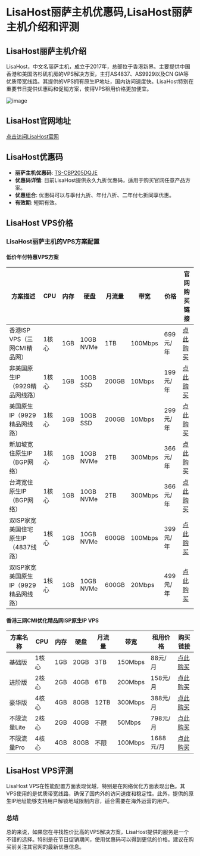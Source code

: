 # LisaHost丽萨主机优惠码,LisaHost丽萨主机介绍和评测

## LisaHost丽萨主机介绍
LisaHost，中文名丽萨主机，成立于2017年，总部位于香港新界。主要提供中国香港和美国洛杉矶机房的VPS解决方案，主打AS4837、AS9929以及CN GIA等优质带宽线路。其提供的VPS拥有原生IP地址，国内访问速度快。LisaHost特别在重要节日提供优惠码和促销方案，使得VPS租用价格更加便宜。

![image](https://github.com/bmabxntq/LiSa/assets/157462095/c28d9e5b-cc80-4284-bb37-f80c8cce9a85)


## LisaHost官网地址
[点击访问LisaHost官网](https://lisahost.com/aff.php?aff=1587)

## LisaHost优惠码

- **丽萨主机优惠码**: [TS-CBP205DQJE](https://lisahost.com/aff.php?aff=1587)
- **优惠码详情**: 目前LisaHost提供永久九折优惠码，适用于购买官网任意产品方案。
- **优惠组合**: 优惠码可以与季付九折、年付八折、二年付七折同享优惠。
- **有效期**: 短期有效。

## LisaHost VPS价格

### LisaHost丽萨主机的VPS方案配置

#### 低价年付特惠VPS方案
| 方案描述                      | CPU  | 内存 | 硬盘       | 月流量 | 带宽      | 价格       | 官网购买链接                                         |
|-------------------------------|------|------|------------|--------|-----------|------------|------------------------------------------------------|
| 香港ISP VPS（三网CMI精品网）  | 1核心 | 1GB  | 10GB NVMe  | 1TB    | 100Mbps   | 699元/年   | [点此购买](https://lisahost.com/aff.php?aff=1587&pid=97)        |
| 非美国原生IP（9929精品网线路）| 1核心 | 1GB  | 10GB SSD   | 200GB  | 10Mbps    | 199元/年   | [点此购买](https://lisahost.com/aff.php?aff=1587&pid=13)        |
| 美国原生IP（9929精品网线路）  | 1核心 | 1GB  | 10GB SSD   | 200GB  | 10Mbps    | 299元/年   | [点此购买](https://lisahost.com/aff.php?aff=1587&pid=66)        |
| 新加坡宽住原生IP（BGP网络）   | 1核心 | 1GB  | 10GB NVMe  | 2TB    | 300Mbps   | 366元/年   | [点此购买](https://lisahost.com/aff.php?aff=1587&pid=66)        |
| 台湾宽住原生IP（BGP网络）     | 1核心 | 1GB  | 10GB NVMe  | 2TB    | 300Mbps   | 366元/年   | [点此购买](https://lisahost.com/aff.php?aff=1587&pid=66)        |
| 双ISP家宽美国住宅原生IP（4837线路） | 1核心 | 1GB  | 10GB NVMe  | 600GB  | 100Mbps   | 399元/年   | [点此购买](https://lisahost.com/aff.php?aff=1587&pid=52)        |
| 双ISP家宽美国原生IP（9929精品网线路） | 1核心 | 1GB  | 10GB NVMe  | 600GB  | 20Mbps    | 499元/年   | [点此购买](https://lisahost.com/aff.php?aff=1587&pid=61)        |

#### 香港三网CMI优化精品网ISP原生IP VPS
| 方案名称  | CPU  | 内存 | 硬盘   | 月流量 | 带宽    | 租用价格 | 购买链接                                                     |
|-----------|------|------|--------|--------|---------|----------|--------------------------------------------------------------|
| 基础版    | 1核心 | 1GB  | 20GB   | 3TB    | 150Mbps | 88元/月  | [点此购买](https://lisahost.com/aff.php?aff=1587&pid=90)                |
| 进阶版    | 2核心 | 2GB  | 40GB   | 6TB    | 200Mbps | 158元/月 | [点此购买](https://lisahost.com/aff.php?aff=1587&pid=91)                |
| 豪华版    | 4核心 | 4GB  | 80GB   | 12TB   | 300Mbps | 388元/月 | [点此购买](https://lisahost.com/aff.php?aff=1587&pid=92)                |
| 不限流量Lite | 2核心 | 2GB  | 40GB   | 不限   | 50Mbps  | 798元/月 | [点此购买](https://lisahost.com/aff.php?aff=1587&pid=94)                |
| 不限流量Pro  | 4核心 | 4GB  | 80GB   | 不限   | 100Mbps | 1688元/月| [点此购买](https://lisahost.com/aff.php?aff=1587&pid=95)                |


## LisaHost VPS评测
LisaHost VPS在性能配置方面表现优越，特别是在网络优化方面表现出色。其VPS使用的是优质带宽线路，确保了国内外的访问速度和稳定性。此外，提供的原生IP地址能够支持用户解锁地域限制内容，适合需要在海外运营的用户。

### 总结
总的来说，如果您在寻找性价比高的VPS解决方案，LisaHost提供的服务是一个不错的选择。特别是在节日促销期间，使用优惠码可以得到更低的价格。建议在购买前关注其官网的最新优惠信息。
